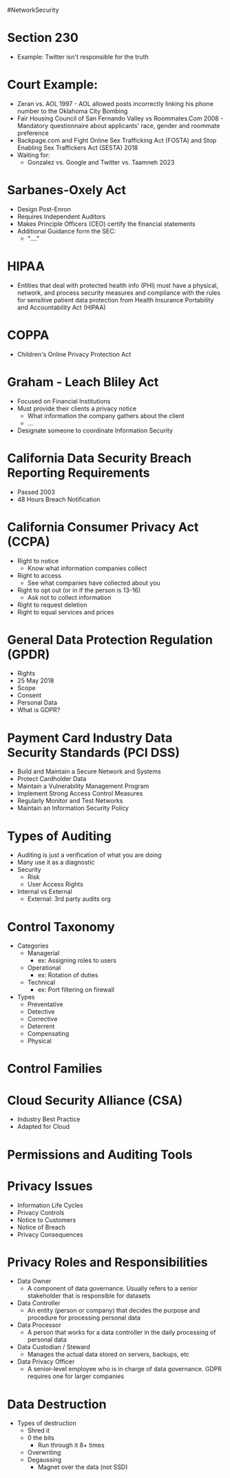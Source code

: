 #NetworkSecurity
# Section 230
- Example: Twitter isn't responsible for the truth

# Court Example: 
- Zeran vs. AOL 1997 - AOL allowed posts incorrectly linking his phone number to the Oklahoma City Bombing 
- Fair Housing Council of San Fernando Valley vs Roommates.Com 2008 - Mandatory questionnaire about applicants' race, gender and roommate preference
- Backpage.com and Fight Online Sex Trafficking Act (FOSTA) and Stop Enabling Sex Traffickers Act (SESTA) 2018 
 - Waiting for:
	 - Gonzalez vs. Google and Twitter vs. Taamneh 2023

# Sarbanes-Oxely Act
- Design Post-Enron
- Requires Independent Auditors
- Makes Principle Officers (CEO) certify the financial statements
- Additional Guidance form the SEC:
	- "...."

# HIPAA
- Entities that deal with protected health info (PHI) must have a physical, network, and process security measures and compliance with the rules for sensitive patient data protection from Health Insurance Portability and Accountability Act (HIPAA)

# COPPA 
- Children's Online Privacy Protection Act

# Graham - Leach Bliley Act
- Focused on Financial Institutions
- Must provide their clients a privacy notice
	- What information the company gathers about the client
	- ...
- Designate someone to coordinate Information Security

# California Data Security Breach Reporting Requirements
- Passed 2003
- 48 Hours Breach Notification

# California Consumer Privacy Act (CCPA)
- Right to notice
	- Know what information companies collect
- Right to access
	- See what companies have collected about you
- Right to opt out (or in if the person is 13-16)
	- Ask not to collect information
- Right to request deletion
- Right to equal services and prices

# General Data Protection Regulation (GPDR)
- Rights
- 25 May 2018
- Scope
- Consent
- Personal Data 
- What is GDPR?

# Payment Card Industry Data Security Standards (PCI DSS)
- Build and Maintain a Secure Network and Systems
- Protect Cardholder Data
- Maintain a Vulnerability Management Program
- Implement Strong Access Control Measures
- Regularly Monitor and Test Networks
- Maintain an Information Security Policy


# Types of Auditing
- Auditing is just a verification of what you are doing
- Many use it as a diagnostic
- Security
	- Risk
	- User Access Rights
- Internal vs External
	- External: 3rd party audits org

# Control Taxonomy
- Categories
	- Managerial
		- ex: Assigning roles to users
	- Operational
		- ex: Rotation of duties
	- Technical
		- ex: Port filtering on firewall
- Types
	- Preventative
	- Detective
	- Corrective
	- Deterrent
	- Compensating
	- Physical

# Control Families

# Cloud Security Alliance (CSA)
- Industry Best Practice
- Adapted for Cloud

# Permissions and Auditing Tools

# Privacy Issues
- Information Life Cycles
- Privacy Controls
- Notice to Customers
- Notice of Breach
- Privacy Consequences

# Privacy Roles and Responsibilities
- Data Owner
	- A component of data governance. Usually refers to a senior stakeholder that is responsible for datasets
- Data Controller
	- An entity (person or company) that decides the purpose and procedure for processing personal data
- Data Processor
	- A person that works for a data controller in the daily processing of personal data
- Data Custodian / Steward
	- Manages the actual data stored on servers, backups, etc
- Data Privacy Officer
	- A senior-level employee who is in charge of data governance. GDPR requires one for larger companies

# Data Destruction
- Types of destruction
	- Shred it
	- 0 the bits
		- Run through it 8+ times
	- Overwriting
	- Degaussing
		- Magnet over the data (not SSD)
